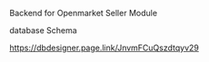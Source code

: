 Backend for Openmarket Seller Module 

database Schema 

https://dbdesigner.page.link/JnvmFCuQszdtqyv29 
